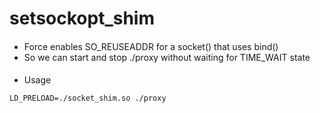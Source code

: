 # setsockopt_shim

#### 
- Force enables SO_REUSEADDR for a socket() that uses bind()
- So we can start and stop ./proxy without waiting for TIME_WAIT state

####
- Usage
```
LD_PRELOAD=./socket_shim.so ./proxy
```
